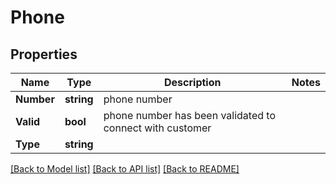 # Phone

## Properties

Name | Type | Description | Notes
------------ | ------------- | ------------- | -------------
**Number** | **string** | phone number | 
**Valid** | **bool** | phone number has been validated to connect with customer | 
**Type** | **string** |  | 

[[Back to Model list]](../README.md#documentation-for-models) [[Back to API list]](../README.md#documentation-for-api-endpoints) [[Back to README]](../README.md)


